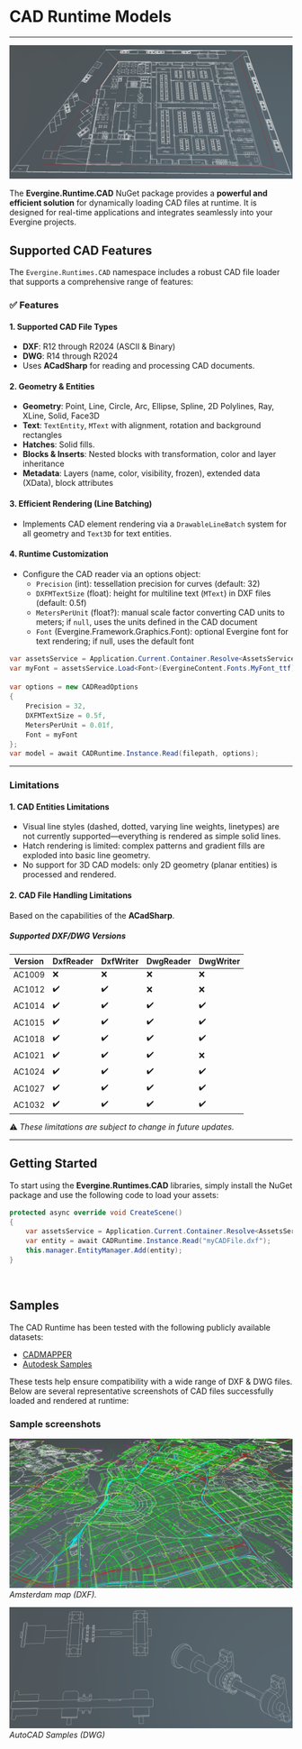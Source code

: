 # CAD Runtime Models  

---

![Evergine Runtime Models](images/CAD/HeaderCAD.png)

The **Evergine.Runtime.CAD** NuGet package provides a **powerful and efficient solution** for dynamically loading CAD files at runtime. It is designed for real-time applications and integrates seamlessly into your Evergine projects.

## Supported CAD Features

The `Evergine.Runtimes.CAD` namespace includes a robust CAD file loader that supports a comprehensive range of features:

### ✅ Features

#### 1. Supported CAD File Types
- **DXF**: R12 through R2024 (ASCII & Binary)
- **DWG**: R14 through R2024
- Uses **ACadSharp** for reading and processing CAD documents.  

#### 2. Geometry & Entities
- **Geometry**: Point, Line, Circle, Arc, Ellipse, Spline, 2D Polylines, Ray, XLine, Solid, Face3D  
- **Text**: `TextEntity`, `MText` with alignment, rotation and background rectangles  
- **Hatches**: Solid fills.  
- **Blocks & Inserts**: Nested blocks with transformation, color and layer inheritance  
- **Metadata**: Layers (name, color, visibility, frozen), extended data (XData), block attributes  

#### 3. Efficient Rendering (Line Batching)
- Implements CAD element rendering via a `DrawableLineBatch` system for all geometry and `Text3D` for text entities.  

#### 4. Runtime Customization
- Configure the CAD reader via an options object:
  - `Precision` (int): tessellation precision for curves (default: 32)  
  - `DXFMTextSize` (float): height for multiline text (`MText`) in DXF files (default: 0.5f)  
  - `MetersPerUnit` (float?): manual scale factor converting CAD units to meters; if `null`, uses the units defined in the CAD document
  - `Font` (Evergine.Framework.Graphics.Font): optional Evergine font for text rendering; if null, uses the default font
```csharp
var assetsService = Application.Current.Container.Resolve<AssetsService>();
var myFont = assetsService.Load<Font>(EvergineContent.Fonts.MyFont_ttf);

var options = new CADReadOptions
{
    Precision = 32,
    DXFMTextSize = 0.5f,
    MetersPerUnit = 0.01f,
    Font = myFont
};
var model = await CADRuntime.Instance.Read(filepath, options);
```
---
### Limitations
#### 1. CAD Entities Limitations  
- Visual line styles (dashed, dotted, varying line weights, linetypes) are not currently supported—everything is rendered as simple solid lines.  
- Hatch rendering is limited: complex patterns and gradient fills are exploded into basic line geometry.  
- No support for 3D CAD models: only 2D geometry (planar entities) is processed and rendered.

#### 2. CAD File Handling Limitations
Based on the capabilities of the **ACadSharp**.
##### Supported DXF/DWG Versions
| Version | DxfReader | DxfWriter | DwgReader | DwgWriter |
|---------|-----------|-----------|-----------|-----------|
| AC1009  | ❌        | ❌        | ❌        | ❌        |
| AC1012  | ✔️        | ✔️        | ❌        | ❌        |
| AC1014  | ✔️        | ✔️        | ✔️        | ✔️        |
| AC1015  | ✔️        | ✔️        | ✔️        | ✔️        |
| AC1018  | ✔️        | ✔️        | ✔️        | ✔️        |
| AC1021  | ✔️        | ✔️        | ✔️        | ❌        |
| AC1024  | ✔️        | ✔️        | ✔️        | ✔️        |
| AC1027  | ✔️        | ✔️        | ✔️        | ✔️        |
| AC1032  | ✔️        | ✔️        | ✔️        | ✔️        |

⚠️ *These limitations are subject to change in future updates.*

---
## Getting Started  

To start using the **Evergine.Runtimes.CAD** libraries, simply install the NuGet package and use the following code to load your assets:  

```csharp
protected async override void CreateScene()
{    
    var assetsService = Application.Current.Container.Resolve<AssetsService>();
    var entity = await CADRuntime.Instance.Read("myCADFile.dxf");
    this.manager.EntityManager.Add(entity);
}
```

</br>

## Samples

The CAD Runtime has been tested with the following publicly available datasets:
 - [CADMAPPER](https://cadmapper.com/#metro)
 - [Autodesk Samples](https://www.autodesk.com/support/technical/article/caas/tsarticles/ts/01em4r6LLJgnQQVBlk5GqD.html)

These tests help ensure compatibility with a wide range of DXF & DWG files. 
Below are several representative screenshots of CAD files successfully loaded and rendered at runtime:

### Sample screenshots

![CADMAPPER](images/CAD/Amsterdam.png)  
*Amsterdam map (DXF).*

![AutoCAD Samples](images/CAD/Autocad_samples.png)  
*AutoCAD Samples (DWG)*
